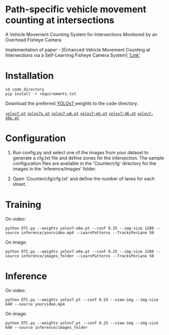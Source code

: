 # Path-specific vehicle movement counting at intersections
A Vehicle Movement Counting System for Intersections Monitored by an Overhead Fisheye Camera

Implementation of paper - [Enhanced Vehicle Movement Counting at Intersections via a Self-Learning Fisheye Camera System] ['Link'](https://ieeexplore.ieee.org/abstract/document/10542980)


# Installation
``` shell
cd code_directory
pip install -r requirements.txt
```

Download the preferred [YOLOv7 ](https://github.com/WongKinYiu/yolov7) weights to the code directory.

[`yolov7.pt`](https://github.com/WongKinYiu/yolov7/releases/download/v0.1/yolov7.pt) [`yolov7x.pt`](https://github.com/WongKinYiu/yolov7/releases/download/v0.1/yolov7x.pt) [`yolov7-w6.pt`](https://github.com/WongKinYiu/yolov7/releases/download/v0.1/yolov7-w6.pt) [`yolov7-e6.pt`](https://github.com/WongKinYiu/yolov7/releases/download/v0.1/yolov7-e6.pt) [`yolov7-d6.pt`](https://github.com/WongKinYiu/yolov7/releases/download/v0.1/yolov7-d6.pt) [`yolov7-e6e.pt`](https://github.com/WongKinYiu/yolov7/releases/download/v0.1/yolov7-e6e.pt)

# Configuration
1. Run config.py and select one of the images from your dataset to generate a cfg.txt file and define zones for the intersection. The sample configuration files are available in the 'Counter/cfg' directory for the images in the 'inference/images' folder.

2. Open 'Counter/cfg/cfg.txt' and define the number of lanes for each street.

# Training
On video:
``` shell
python DTC.py --weights yolov7-e6e.pt --conf 0.25 --img-size 1280 --source inference/yourvideo.mp4 --LearnPatterns --TracksPerLane 50
```
On image:
``` shell
python DTC.py --weights yolov7-e6e.pt --conf 0.25 --img-size 1280 --source inference/images_folder --LearnPatterns --TracksPerLane 50
```

# Inference
On video:
``` shell
python DTC.py --weights yolov7.pt --conf 0.25 --view-img --img-size 640 --source yourvideo.mp4
```
On image:
``` shell
python DTC.py --weights yolov7.pt --conf 0.25 --view-img --img-size 640 --source inference/images_folder
```
